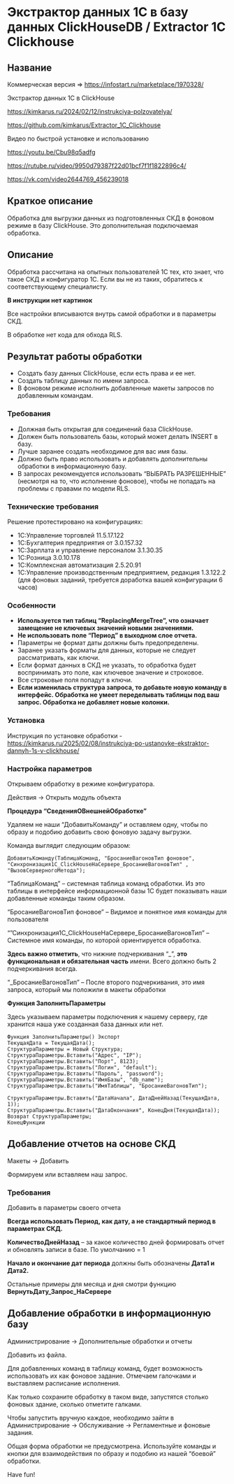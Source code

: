 # Экстрактор данных 1С в базу данных ClickHouseDB / Extractor 1C Clickhouse

## Название

Коммерческая версия => <https://infostart.ru/marketplace/1970328/>

Экстрактор данных 1С в ClickHouse

<https://kimkarus.ru/2024/02/12/instrukciya-polzovatelya/>

<https://github.com/kimkarus/Extractor_1C_Clickhouse>

Видео по быстрой установке и использованию

<https://youtu.be/Cbu98q5adfg>

<https://rutube.ru/video/9950d79387f22d01bcf7f1f1822896c4/>

<https://vk.com/video2644769_456239018>

## Краткое описание

Обработка для выгрузки данных из подготовленных СКД в фоновом режиме в базу ClickHouse. Это дополнительная подключаемая обработка.

## Описание

Обработка рассчитана на опытных пользователей 1С тех, кто знает, что такое СКД и конфигуратор 1С. Если вы не из таких, обратитесь к соответствующему специалисту.

**В инструкции нет картинок**

Все настройки вписываются внутрь самой обработки и в параметры СКД.

В обработке нет кода для обхода RLS.

## Результат работы обработки

- Создать базу данных ClickHouse, если есть права и ее нет.
- Создать таблицу данных по имени запроса.
- В фоновом режиме исполнить добавленные макеты запросов по добавленным командам.

### Требования

- Должная быть открытая для соединений база ClickHouse.
- Должен быть пользователь базы, который может делать INSERT в базу.
- Лучше заранее создать необходимое для вас имя базы.
- Должно быть право использовать и добавлять дополнительны обработки в информационную базу.
- В запросах рекомендуется использовать “ВЫБРАТЬ РАЗРЕШЕННЫЕ” (несмотря на то, что исполнение фоновое), чтобы не попадать на проблемы с правами по модели RLS.

### Технические требования

Решение протестировано на конфигурациях:

- 1С:Управление торговлей 11.5.17.122
- 1С:Бухгалтерия предприятия от 3.0.157.32
- 1С:Зарплата и управление персоналом 3.1.30.35
- 1С:Розница 3.0.10.178
- 1C:Комплексная автоматизация 2.5.20.91
- 1С:Управление производственным предприятием, редакция 1.3.122.2 (для фоновых заданий, требуется доработка вашей конфигурации 6 часов)

### Особенности

- **Используется тип таблиц “ReplacingMergeTree”, что означает замещение не ключевых значений новыми значениями.**
- **Не использовать поле “Период” в выходном слое отчета.**
- Параметры не формат даты должны быть предопределены.
- Заранее указать форматы для данных, которые не следует рассматривать, как ключи.
- Если формат данных в СКД не указать, то обработка будет воспринимать это поле, как ключевое значение и строковое.
- Все строковые поля попадут в ключи.
- **Если изменилась структура запроса, то добавьте новую команду в интерфейс. Обработка не умеет переделывать таблицы под ваш запрос. Обработка не добавляет новые колонки.**

### Установка

Инструкция по установке обработки - <https://kimkarus.ru/2025/02/08/instrukciya-po-ustanovke-ekstraktor-dannyh-1s-v-clickhouse/>

### Настройка параметров

Открываем обработку в режиме конфигуратора.

Действия -> Открыть модуль объекта

**Процедура “СведенияОВнешнейОбработке”**

Удаляем не наши “ДобавитьКоманду” и оставляем одну, чтобы по образу и подобию добавить свою фоновую задачу выгрузки.

Команда выглядит следующим образом:

```
ДобавитьКоманду(ТаблицаКоманд, "БросаниеВагоновТип фоновое", "Синхронизация1C_ClickHouseНаСервере_БросаниеВагоновТип" , "ВызовСерверногоМетода");
```

“ТаблицаКоманд” – системная таблица команд обработки. Из это таблицы в интерфейсе информационной базы 1С будет показывать наши добавленные команды таким образом.

“БросаниеВагоновТип фоновое” – Видимое и понятное имя команды для пользователя

“”Синхронизация1C_ClickHouseНаСервере\_БросаниеВагоновТип” – Системное имя команды, по которой ориентируется обработка.

**Здесь важно отметить**, что нижние подчеркивания “\_”, **это функциональная и обязательная часть** имени. Всего должно быть 2 подчеркивания всегда.

“\_БросаниеВагоновТип” – После второго подчеркивания, это имя запроса, который мы положили в макеты обработки

**Функция ЗаполнитьПараметры**

Здесь указываем параметры подключения к нашему серверу, где хранится наша уже созданная база данных или нет.

```
Функция ЗаполнитьПараметры() Экспорт
ТекущаяДата = ТекущаяДата();
СтруктураПараметры = Новый Структура;
СтруктураПараметры.Вставить("Адрес", "IP");
СтруктураПараметры.Вставить("Порт", 8123);
СтруктураПараметры.Вставить("Логин", "default");
СтруктураПараметры.Вставить("Пароль", "password");
СтруктураПараметры.Вставить("ИмяБазы", "db_name");
СтруктураПараметры.Вставить("ИмяТаблицы", "БросаниеВагоновТип");

СтруктураПараметры.Вставить("ДатаНачала", ДатаДнейНазад(ТекущаяДата, 1));
СтруктураПараметры.Вставить("ДатаОкончания", КонецДня(ТекущаяДата));
Возврат СтруктураПараметры;
КонецФункции
```

## Добавление отчетов на основе СКД

Макеты -> Добавить

Формируем или вставляем наш запрос.

### Требования

Добавить в параметры своего отчета

**Всегда использовать Период, как дату, а не стандартный период в параметрах СКД.**

**КоличествоДнейНазад** – за какое количество дней формировать отчет и обновлять записи в базе. По умолчанию = 1

**Начало и окончание дат периода** должны быть обозначены **Дата1 и Дата2.**

Остальные примеры для месяца и дня смотри функцию **ВернутьДату\_Запрос\_НаСервере**

## Добавление обработки в информационную базу

Администрирование -> Дополнительные обработки и отчеты

Добавить из файла.

Для добавленных команд в таблицу команд, будет возможность использовать их как фоновое задание. Отмечаем галочками и выставляем расписание исполнения.

Как только сохраните обработку в таком виде, запустятся столько фоновых здание, сколько отметите галками.

Чтобы запустить вручную каждое, необходимо зайти в Администрирование -> Обслуживание -> Регламентные и фоновые задания.

Общая форма обработки не предусмотрена. Используйте команды и кнопки для взаимодействия по образу и подобию из нашей “боевой” обработки.

Have fun!